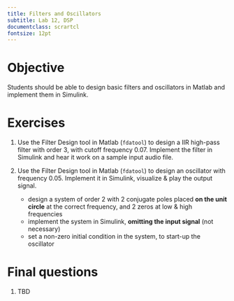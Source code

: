 ```yaml
---
title: Filters and Oscillators
subtitle: Lab 12, DSP
documentclass: scrartcl
fontsize: 12pt
---
```


# Objective

Students should be able to design basic filters and oscillators in Matlab
and implement them in Simulink.

# Exercises

1. Use the Filter Design tool in Matlab (`fdatool`) to design a 
IIR high-pass filter with order 3, with cutoff frequency $0.07$.
Implement the filter in Simulink and hear it work on a sample input audio file.
    
2. Use the Filter Design tool in Matlab (`fdatool`) to design an oscillator
with frequency 0.05. Implement it in Simulink, visualize & play the output signal.
    * design a system of order 2 with 2 conjugate poles placed **on the unit circle** 
    at the correct frequency, and 2 zeros at low & high frequencies
    * implement the system in Simulink, **omitting the input signal** (not necessary)
    * set a non-zero initial condition in the system, to start-up the oscillator


# Final questions

1. TBD
